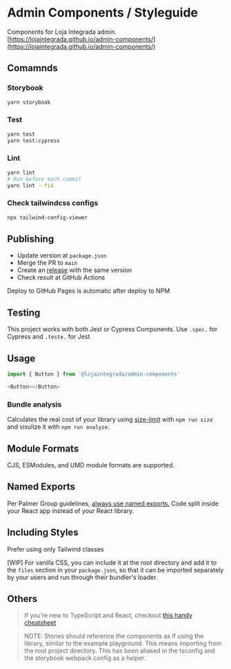 # Admin Components / Styleguide

Components for Loja Integrada admin.
[https://lojaintegrada.github.io/admin-components/](https://lojaintegrada.github.io/admin-components/)

## Comamnds

### Storybook

```bash
yarn storybook
```

### Test

```bash
yarn test
yarn test:cypress
```

### Lint

```bash
yarn lint
# Run before each commit
yarn lint --fix
```

### Check tailwindcss configs

```bash
npx tailwind-config-viewer
```

## Publishing

- Update version at `package.json`
- Merge the PR to `main`
- Create an [release](https://github.com/lojaintegrada/admin-components/releases) with the same version
- Check result at GitHub Actions

Deploy to GitHub Pages is automatic after deploy to NPM

## Testing

This project works with both Jest or Cypress Components.
Use `.spec.` for Cypress and `.teste.` for Jest

## Usage

```js
import { Button } from '@lojaintegrada/admin-components'

<Button></Button>
```

### Bundle analysis

Calculates the real cost of your library using [size-limit](https://github.com/ai/size-limit) with `npm run size` and visulize it with `npm run analyze`.

## Module Formats

CJS, ESModules, and UMD module formats are supported.

## Named Exports

Per Palmer Group guidelines, [always use named exports.](https://github.com/palmerhq/typescript#exports) Code split inside your React app instead of your React library.

## Including Styles

Prefer using only Tailwind classes

[WIP]
For vanilla CSS, you can include it at the root directory and add it to the `files` section in your `package.json`, so that it can be imported separately by your users and run through their bundler's loader.

## Others

> If you’re new to TypeScript and React, checkout [this handy cheatsheet](https://github.com/sw-yx/react-typescript-cheatsheet/)

> NOTE: Stories should reference the components as if using the library, similar to the example playground. This means importing from the root project directory. This has been aliased in the tsconfig and the storybook webpack config as a helper.
